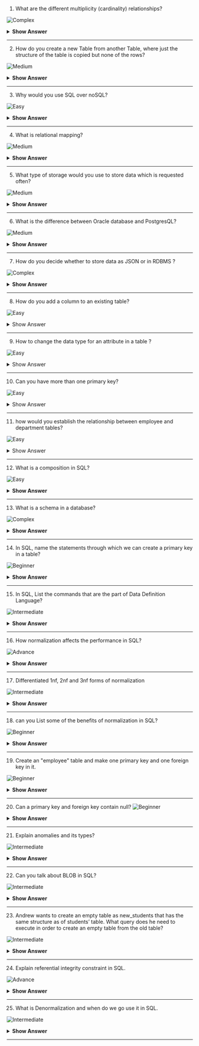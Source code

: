1. What are the different multiplicity (cardinality) relationships? 

![Complex](https://github.com/revaturelabs/interviewquestions/blob/dev/ComplexityTags/simple%20(2).svg)


<details><summary><b> Show Answer</b></summary>
  
<blockquote>

Multiplicity is also known as cardinality defines the number of instances that can be associated between two entities. Here are the different types of multiplicity relationships:

- **One-to-One (1:1):** Each instance of one entity is associated with exactly one instance of another entity, and vice versa.

- **One-to-Many (1:N):** Each instance of one entity is associated with multiple instances of another entity, but each instance of the other entity is associated with only one instance of the first entity.

- **Many-to-One (N:1):** Multiple instances of one entity are associated with a single instance of another entity.

- **Many-to-Many (N:N):** Multiple instances of one entity can be associated with multiple instances of another entity through a junction table.

</blockquote>

</details>

---

2. How do you create a new Table from another Table, where just the structure of the table is copied but none of the rows?  

![Medium](https://github.com/revaturelabs/interviewquestions/blob/dev/ComplexityTags/simple%20(2).svg)

<details><summary> <b>Show Answer</b> </summary>
<blockquote>

We can use the following  to create a new table with the same structure as an existing table but no data. It works for both *SQL and PostgreSQL*

```sql

CREATE TABLE new_table_name AS
SELECT *
FROM existing_table_name
WHERE 1 = 2;
```

- In this statement, new_table_name is the name you want to give to the new table, and existing_table_name is the name of the existing table whose structure you want to copy.

- The SELECT statement retrieves the column structure of the existing table, but the WHERE clause always evaluates to false, so no data is actually selected. This means that the new table will have the same columns as the existing table, but it will be empty.

</blockquote>

</details>

---

3. Why would you use SQL over noSQL?  

![Easy](https://github.com/revaturelabs/interviewquestions/blob/dev/ComplexityTags/simple%20(2).svg)

<details><summary><b> Show Answer</b></summary>
<blockquote>

The choice between SQL and NoSQL databases depends on the specific needs of the application. While SQL databases provide strong guarantees of data consistency and are ideal for applications that require complex queries and data analysis, NoSQL databases are highly flexible, scalable, and performant, making them ideal for applications that require high throughput and large data volumes.

</blockquote>

</details>

---

4.  What is relational mapping?

![Medium](https://github.com/revaturelabs/interviewquestions/blob/dev/ComplexityTags/simple%20(2).svg)

<details><summary><b> Show Answer</b></summary>
<blockquote>

Relational mapping, also known as object-relational mapping (ORM), is the process of mapping data from a relational database into an object-oriented programming language. By using an ORM framework, developers can define mappings between database tables and application objects, and the framework will automatically generate the necessary SQL queries to retrieve and persist data. This allows developers to work with data in an object-oriented manner, using familiar concepts such as classes, objects, and inheritance, while still leveraging the power and flexibility of relational databases.

</blockquote>

</details>

---

5. What type of storage would you use to store data which is requested often?

![Medium](https://github.com/revaturelabs/interviewquestions/blob/dev/ComplexityTags/simple%20(2).svg)

<details><summary> <b>Show Answer</b> </summary>
<blockquote>

For data that is requested often, a high-performance storage solution should be used. This includes solid-state drives (SSDs) and in-memory databases.

- SSDs are a type of storage device that use flash memory to store data. They are faster than traditional hard disk drives (HDDs) because they have no moving parts, and they are better suited for handling random read and write operations. SSDs are often used as the primary storage device in servers and high-performance computing environments.

- In-memory databases, as the name suggests, store data in memory rather than on disk. This makes them much faster than traditional disk-based databases, which must read data from disk each time it is requested. In-memory databases are often used for applications that require fast data access, such as real-time analytics, high-speed transaction processing, and other time-sensitive applications.

</blockquote>

</details>

---

6. What is the difference between Oracle database and PostgresQL?

![Medium](https://github.com/revaturelabs/interviewquestions/blob/dev/ComplexityTags/simple%20(2).svg)

<details><summary> <b>Show Answer</b> </summary>
<blockquote>

Oracle and PostgreSQL are both popular relational database management systems, but there are several key differences between them:

- *Licensing*: Oracle is a commercial database that requires licensing fees, while PostgreSQL is an open-source database that is free to use.

- *Features*: Oracle has a wider range of features and capabilities, such as advanced security, high availability, and scalability options. PostgreSQL also has a rich set of features, but it may not be as comprehensive as Oracle in some areas.

- *Performance*: Oracle is known for its high performance and scalability, especially in large enterprise environments. PostgreSQL is also performant, but may not be as fast as Oracle in some scenarios.

- *Ease of use*: Oracle can be complex and challenging to set up and configure, requiring specialized skills and knowledge. PostgreSQL, on the other hand, is generally considered to be more user-friendly and easier to work with.

</blockquote>

</details>

---

7. How do you decide whether to store data as JSON or in RDBMS ?
 
![Complex](https://github.com/revaturelabs/interviewquestions/blob/dev/ComplexityTags/simple%20(2).svg)

<details><summary> <b>Show Answer</b> </summary>
<blockquote>

Deciding whether to store data as JSON or in a relational database management system (RDBMS) depends on several factors, such as the type of data, its complexity, and how it will be used. Here are some general guidelines:

- JSON is suitable for storing data with a flexible or dynamic structure, such as social media feeds or web analytics data, where the schema may evolve over time.

- RDBMS is more suitable for storing structured data with a fixed schema, such as financial transactions or customer data, where the data is organized into tables with well-defined columns and relationships.

- If the data requires complex queries or joins with other tables, an RDBMS may be a better choice.

- If the data will be accessed primarily through API calls or web services, using JSON may be more efficient as it can be easily serialized and deserialized.

Ultimately, the choice between JSON and RDBMS depends on the specific requirements of the application and the type of data being stored. It is also possible to use a hybrid approach, where data is stored both in JSON and RDBMS, depending on the type of data and how it will be used.

</blockquote>

</details>

---

8. How do you add a column to an existing table?

![Easy](https://github.com/revaturelabs/interviewquestions/blob/dev/ComplexityTags/simple%20(2).svg)

<details><summary> Show Answer </summary>

<blockquote>

To add a new column to an existing table in SQL, you can use the ALTER TABLE statement with the ADD keyword. Here's the basic syntax:
```sql
ALTER TABLE table_name
ADD column_name data_type;
```
where table_name is the name of the table to which you want to add the column, column_name is the name of the new column, and data_type is the data type of the column.

For example, if you want to add a new column "email" of data type VARCHAR(50) to a table named "customers", you can use the following SQL statement:
```sql
ALTER TABLE customers
ADD email VARCHAR(50);
```


</blockquote>

</details>

---

9. How to change the data type for an attribute in a table ?

![Easy](https://github.com/revaturelabs/interviewquestions/blob/dev/ComplexityTags/simple%20(2).svg)


<details><summary> Show Answer </summary>

<blockquote>

To change the data type of an attribute in a table, you can use the ALTER TABLE statement with the MODIFY keyword. Here's the basic syntax:
```sql
ALTER TABLE table_name
MODIFY column_name new_data_type;
```
where table_name is the name of the table, column_name is the name of the column whose data type you want to change, and new_data_type is the new data type for the column.

For example, if you want to change the data type of the "age" column in the "employees" table from INT to FLOAT, you can use the following SQL statement:
```sql
ALTER TABLE employees
MODIFY age FLOAT;
```
This will change the data type of the "age" column to FLOAT in the "employees" table.

Note that when you change the data type of a column, you may also need to update the values in that column to match the new data type. For example, if you change a column from INT to VARCHAR, you will need to make sure that all values in that column are converted to strings. Also, if the column you're modifying is used in any indexes or constraints, you may need to modify those as well.


</blockquote>

</details>

---

10. Can you have more than one primary key? 

![Easy](https://github.com/revaturelabs/interviewquestions/blob/dev/ComplexityTags/simple%20(2).svg)

<details><summary> Show Answer </summary>

<blockquote>

No, a table can have only one primary key. The primary key constraint ensures that each row in the table is unique, so having more than one primary key would violate this constraint. However, a primary key can be made up of multiple columns, so a combination of columns can serve as the primary key. In this case, the combination of columns must be unique for each row in the table.

</blockquote>

</details>

---

11. how would you establish the relationship between employee and department tables?

![Easy](https://github.com/revaturelabs/interviewquestions/blob/dev/ComplexityTags/simple%20(2).svg)

<details><summary> Show Answer </summary>

<blockquote>

To establish a relationship between an "employee" table and a "department" table in SQL, you can use a foreign key constraint.

Here's an example of how to create the two tables and establish the relationship:

```sql
CREATE TABLE department (
  department_id INT PRIMARY KEY,
  department_name VARCHAR(50)
);

CREATE TABLE employee (
  employee_id INT PRIMARY KEY,
  employee_name VARCHAR(50),
  department_id INT,
  FOREIGN KEY (department_id) REFERENCES department(department_id)
);
```
In this example, the "department" table is the parent table, and the "employee" table is the child table. The "department" table contains the primary key "department_id", and the "employee" table contains a foreign key "department_id" that references the primary key in the "department" table.

This relationship means that each employee belongs to a single department, and each department can have multiple employees. The foreign key constraint ensures that an employee can only be associated with an existing department.

</blockquote>

</details>

---

12. What is a composition in SQL?

![Easy](https://github.com/revaturelabs/interviewquestions/blob/dev/ComplexityTags/simple%20(2).svg)

<details><summary><b> Show Answer</b></summary>

<blockquote>
In SQL, composition refers to the ability to combine multiple SQL queries to form a more complex query. This is typically achieved using the keywords "UNION", "INTERSECT", and "EXCEPT".

- UNION: This keyword is used to combine the results of two or more SELECT statements into a single result set. The SELECT statements must return the same number of columns and compatible data types.

- INTERSECT: This keyword is used to combine the results of two or more SELECT statements and return only the rows that are common to all the SELECT statements. Again, the SELECT statements must return the same number of columns and compatible data types.

- EXCEPT: This keyword is used to combine the results of two SELECT statements and return only the rows that are unique to the first SELECT statement and not present in the second SELECT statement. Once again, the SELECT statements must return the same number of columns and compatible data types.

By using these keywords in combination with parentheses, SQL allows you to create complex queries that can perform more sophisticated data analysis.

</blockquote>

</details>

---
13. What is a schema in a database?

![Complex](https://github.com/revaturelabs/interviewquestions/blob/dev/ComplexityTags/simple%20(2).svg)


<details><summary><b> Show Answer</b></summary>
  
<blockquote>

A schema in a database is a logical structure that represents the organization of data in a database. It defines the tables, columns, and relationships between the data, as well as the data types and other constraints for each column.

</blockquote>

</details>

---
14. In SQL, name the statements through which we can create a primary key in a table?

 ![Beginner](https://github.com/revaturelabs/interviewquestions/blob/dev/ComplexityTags/simple%20(2).svg)

<details><summary> <b>Show Answer</b> </summary> 

> By using `create table` and `alter table` statements we can create a primary key in a table in SQL. 

</details>

---

15. In SQL, List the commands that are the part of Data Definition Language?

![Intermediate](https://github.com/revaturelabs/interviewquestions/blob/dev/ComplexityTags/simple%20(2).svg)

<details><summary> <b>Show Answer</b> </summary> 

> Data Definition language or DDL commands are used to describe or define the structure of the database objects. In DDL, the following are the commands:  
> - create
> - alter
> - drop
> - truncate
> - comment
> - rename 

</details>

---
16. How normalization affects the performance in SQL?

![Advance](https://github.com/revaturelabs/interviewquestions/blob/dev/ComplexityTags/simple%20(2).svg)

 
<details><summary> <b>Show Answer</b> </summary> 

> The main point to use the normalization forms in table data is to eliminate the repetition of data from it. So one thing we can do is say that it will guarantees the duplicate free data in the table. But achieving full normalization, it negatively affects the performance. 

</details>

---

17. Differentiated 1nf, 2nf and 3nf forms of normalization

![Intermediate](https://github.com/revaturelabs/interviewquestions/blob/dev/ComplexityTags/simple%20(2).svg)

<details><summary> <b>Show Answer</b> </summary> 

> - In 1nf or 1st normal form, the composite attribute is converted into a single-value attribute. Each column must only have one single data entry in each row. 
> - In 2nf or 2nd normal form, the table should not have any partial dependency means the proper subset of the primary key shouldn't determine any non-prime attribute. 
> - In 3nf or 3rd normal form, there should not be any transitive dependency, which means non-prime attribute of the table should not be dependent on another non- prime attribute. 

</details>

---

18. can you List some of the benefits of normalization in SQL?

![Beginner](https://github.com/revaturelabs/interviewquestions/blob/dev/ComplexityTags/simple%20(2).svg)


 
<details><summary> <b>Show Answer</b> </summary> 

> - It is used to reduce or remove duplicates from the data.
> - To optimize storage space.
> - To prevent unwanted deletion of data.
> - To prevent data inconsistency.

</details>

---
19. Create an "employee" table and make one primary key and one foreign key in it. 

![Beginner](https://github.com/revaturelabs/interviewquestions/blob/dev/ComplexityTags/simple%20(2).svg)

 
<details><summary> <b>Show Answer</b> </summary> 

> 
```sql
create table employee(
       emp_id int,
       emp_name varchar(20),
       dept_id int,
       primary key (emp_id),
       foreign key (dept_id) references department(dept_id)
       );
```

</details>

---

20. Can a primary key and foreign key contain null? 
![Beginner](https://github.com/revaturelabs/interviewquestions/blob/dev/ComplexityTags/simple%20(2).svg)


 
<details><summary> <b>Show Answer</b> </summary> 

> A primary key field in the table cannot contain null as a value. But that is not the case with a foreign key. A foreign key is used to stabilize a relation between two tables and it can contain a  null value.

</details>

---

21. Explain anomalies and its types?

![Intermediate](https://github.com/revaturelabs/interviewquestions/blob/dev/ComplexityTags/simple%20(2).svg)
 
<details><summary> <b>Show Answer</b> </summary> 

> Anomaly generally happens when the database is not constructed well and when the normalization concepts were not applied. There are 3 types of anomalies that cause a problem:  
> 1. insertion anomaly: This can happen when we are trying to insert the data into the table, and it is not allowed because some data is not present.
> 2. update anomaly: This will happen when we have duplicate data in the table and updating one of those data will not reflects toe other data and the end user has no idea which data is the correct one.
> 3. deletion anomaly: This will happen when the deletion of one data will cause other data to be deleted from the table as well.


</details>

---
22. Can you talk about BLOB in SQL?

![Intermediate](https://github.com/revaturelabs/interviewquestions/blob/dev/ComplexityTags/simple%20(2).svg)

<details><summary> <b>Show Answer</b> </summary> 

> BLOB is a sub-type of string datatype in SQL and stands for a binary large object. It is used for a large amount of data like documents, images, etc. They are three types:  
> - TINYBLOB
> - MEDIUMBLOB
> - LONGBLOB

</details>

---

23. Andrew wants to create an empty table as new_students that has the same structure as of students’ table. What query does he need to execute in order to create an empty table from the old table?

 ![Intermediate](https://github.com/revaturelabs/interviewquestions/blob/dev/ComplexityTags/simple%20(2).svg)

<details><summary> <b>Show Answer</b> </summary>

> 
```sql
create table new_students
like students;
```

</details>

---

24. Explain referential integrity constraint in SQL.

  ![Advance](https://github.com/revaturelabs/interviewquestions/blob/dev/ComplexityTags/simple%20(2).svg)

<details><summary> <b>Show Answer</b> </summary>

> The relationship between the two tables is established by the primary key- the foreign key. This foreign key constraint is also called a referential integrity constraint. The value of the foreign key is derived from the primary key of another table.     
> In SQL there is two referential integrity constraint presents:  
> - Insert Constraint: That says, we cannot insert values in a foreign key table if the value is not present in the primary key table. 
> - Delete Constraint: That says, we cannot delete any value from the primary key table if the value is present in the foreign key table. 

</details>

---
25. What is  Denormalization and  when do we go use it in SQL.

![Intermediate](https://github.com/revaturelabs/interviewquestions/blob/dev/ComplexityTags/simple%20(2).svg)

   
<details><summary> <b>Show Answer</b> </summary>

> - Denormalization can be described as the process to get back from all the normalized forms in the table to add some redundant data to it.   
> - It is a good idea to denormalize the tables to do the fast retrieval
> - When there are multiple small tables and applying joins on those tables will be a costly operation.

</details>

---
